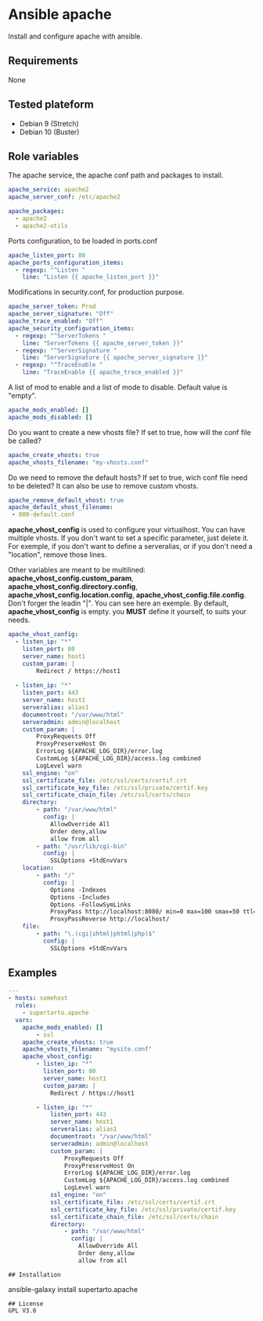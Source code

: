 # Ansible apache
Install and configure apache with ansible.

## Requirements
None

## Tested plateform
* Debian 9 (Stretch)
* Debian 10 (Buster)

## Role variables
The apache service, the apache conf path and packages to install.
```yml
apache_service: apache2
apache_server_conf: /etc/apache2

apache_packages:
  - apache2
  - apache2-utils
```
Ports configuration, to be loaded in ports.conf
```yml
apache_listen_port: 80
apache_ports_configuration_items:
  - regexp: "^Listen "
    line: "Listen {{ apache_listen_port }}"
```
Modifications in security.conf, for production purpose.
```yml
apache_server_token: Prod
apache_server_signature: "Off"
apache_trace_enabled: "Off"
apache_security_configuration_items:
  - regexp: "^ServerTokens "
    line: "ServerTokens {{ apache_server_token }}"
  - regexp: "^ServerSignature "
    line: "ServerSignature {{ apache_server_signature }}"
  - regexp: "^TraceEnable "
    line: "TraceEnable {{ apache_trace_enabled }}"
```
A list of mod to enable and a list of mode to disable. Default value is "empty".
```yml
apache_mods_enabled: []
apache_mods_disabled: []
```
Do you want to create a new vhosts file? If set to true, how will the conf file be called?
```yml
apache_create_vhosts: true
apache_vhosts_filename: "my-vhosts.conf"
```
Do we need to remove the default hosts? If set to true, wich conf file need to be deleted? It can also be use to remove custom vhosts.
```yml
apache_remove_default_vhost: true
apache_default_vhost_filename:
 - 000-default.conf
```
**apache_vhost_config** is used to configure your virtualhost. You can have multiple vhosts. If you don't want to set a specific parameter, just delete it. For exemple, if you don't want to define a serveralias, or if you don't need a "location", remove those lines.

Other variables are meant to be multilined: **apache_vhost_config.custom_param**, **apache_vhost_config.directory.config**, **apache_vhost_config.location.config**, **apache_vhost_config.file.config**. Don't forger the leadin "|".
You can see here an exemple. By default, **apache_vhost_config** is empty. you **MUST** define it yourself, to suits your needs.
```yml
apache_vhost_config:
  - listen_ip: "*"
    listen_port: 80
    server_name: host1
    custom_param: |
        Redirect / https://host1
    
  - listen_ip: "*"
    listen_port: 443
    server_name: host1
    serveralias: alias1
    documentroot: "/var/www/html"
    serveradmin: admin@localhost
    custom_param: |
        ProxyRequests Off
	    ProxyPreserveHost On
        ErrorLog ${APACHE_LOG_DIR}/error.log
        CustomLog ${APACHE_LOG_DIR}/access.log combined
        LogLevel warn
    ssl_engine: "on"
    ssl_certificate_file: /etc/ssl/certs/certif.crt
    ssl_certificate_key_file: /etc/ssl/private/certif.key
    ssl_certificate_chain_file: /etc/ssl/certs/chain
    directory:
        - path: "/var/www/html"
          config: |
            AllowOverride All
            Order deny,allow
            allow from all
        - path: "/usr/lib/cgi-bin"
          config: |
            SSLOptions +StdEnvVars
    location:
        - path: "/"
          config: |
            Options -Indexes
		    Options -Includes
		    Options -FollowSymLinks
		    ProxyPass http://localhost:8080/ min=0 max=100 smax=50 ttl=10
		    ProxyPassReverse http://localhost/
    file:
        - path: "\.(cgi|shtml|phtml|php)$"
          config: |
            SSLOptions +StdEnvVars
```

## Examples
```yml
---
- hosts: somehost
  roles:
    - supertarto.apache
  vars:
    apache_mods_enabled: []
        - ssl
    apache_create_vhosts: true
    apache_vhosts_filename: "mysite.conf"
    apache_vhost_config:
        - listen_ip: "*"
          listen_port: 80
          server_name: host1
          custom_param: |
            Redirect / https://host1

        - listen_ip: "*"
            listen_port: 443
            server_name: host1
            serveralias: alias1
            documentroot: "/var/www/html"
            serveradmin: admin@localhost
            custom_param: |
                ProxyRequests Off
                ProxyPreserveHost On
                ErrorLog ${APACHE_LOG_DIR}/error.log
                CustomLog ${APACHE_LOG_DIR}/access.log combined
                LogLevel warn
            ssl_engine: "on"
            ssl_certificate_file: /etc/ssl/certs/certif.crt
            ssl_certificate_key_file: /etc/ssl/private/certif.key
            ssl_certificate_chain_file: /etc/ssl/certs/chain
            directory:
                - path: "/var/www/html"
                  config: |
                    AllowOverride All
                    Order deny,allow
                    allow from all            
```
```
## Installation
```
ansible-galaxy install supertarto.apache
```
## License
GPL V3.0
